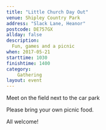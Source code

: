 ```yaml
---
title: "Little Church Day Out"
venue: Shipley Country Park
address: "Slack Lane, Heanor"
postcode: DE757GX
allday: false
description: 
  Fun, games and a picnic
when: 2017-05-21
starttime: 1030
finishtime: 1400
category:
    Gathering
layout: event
---
```

Meet on the field next to the car park

Please bring your own picnic food.

All welcome!
